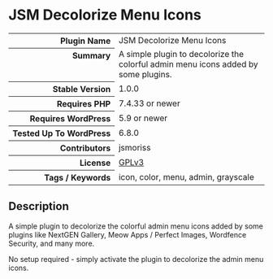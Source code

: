 <h1>JSM Decolorize Menu Icons</h1>

<table>
<tr><th align="right" valign="top" nowrap>Plugin Name</th><td>JSM Decolorize Menu Icons</td></tr>
<tr><th align="right" valign="top" nowrap>Summary</th><td>A simple plugin to decolorize the colorful admin menu icons added by some plugins.</td></tr>
<tr><th align="right" valign="top" nowrap>Stable Version</th><td>1.0.0</td></tr>
<tr><th align="right" valign="top" nowrap>Requires PHP</th><td>7.4.33 or newer</td></tr>
<tr><th align="right" valign="top" nowrap>Requires WordPress</th><td>5.9 or newer</td></tr>
<tr><th align="right" valign="top" nowrap>Tested Up To WordPress</th><td>6.8.0</td></tr>
<tr><th align="right" valign="top" nowrap>Contributors</th><td>jsmoriss</td></tr>
<tr><th align="right" valign="top" nowrap>License</th><td><a href="https://www.gnu.org/licenses/gpl.txt">GPLv3</a></td></tr>
<tr><th align="right" valign="top" nowrap>Tags / Keywords</th><td>icon, color, menu, admin, grayscale</td></tr>
</table>

<h2>Description</h2>

<p>A simple plugin to decolorize the colorful admin menu icons added by some plugins like NextGEN Gallery, Meow Apps / Perfect Images, Wordfence Security, and many more.</p>

<p>No setup required - simply activate the plugin to decolorize the admin menu icons.</p>

